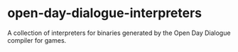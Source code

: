 # open-day-dialogue-interpreters
A collection of interpreters for binaries generated by the Open Day Dialogue compiler for games.
